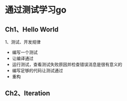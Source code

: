 # 通过测试学习go

## Ch1、Hello World

1、测试、开发规律
* 编写一个测试
* 让编译通过
* 运行测试，查看测试失败原因并检查错误消息是很有意义的
* 编写足够的代码让测试通过
* 重构

## Ch2、Iteration